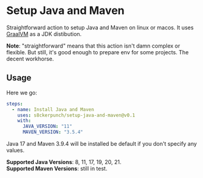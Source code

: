 # Setup Java and Maven

Straightforward action to setup Java and Maven on linux or macos. It uses [GraalVM](https://github.com/graalvm) as a JDK distibution.<br>

**Note**: "straightforward" means that this action isn't damn complex or flexible. But still, it's good enough to prepare env for some projects. The decent workhorse.

## Usage

Here we go:

```yaml
steps:
  - name: Install Java and Maven
    uses: s8ckerpunch/setup-java-and-maven@v0.1
    with:
      JAVA_VERSION: "11"
      MAVEN_VERSION: "3.5.4"
```

Java 17 and Maven 3.9.4 will be installed be default if you don't specify any values.

**Supported Java Versions**: 8, 11, 17, 19, 20, 21.</br>
**Supported Maven Versions**: still in test.
